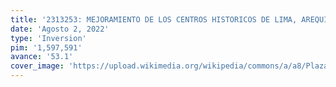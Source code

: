 ```yaml
---
title: '2313253: MEJORAMIENTO DE LOS CENTROS HISTORICOS DE LIMA, AREQUIPA, TRUJILLO Y AYACUCHO'
date: 'Agosto 2, 2022'
type: 'Inversion'
pim: '1,597,591'
avance: '53.1'
cover_image: 'https://upload.wikimedia.org/wikipedia/commons/a/a8/Plaza_de_Armas%2C_Lima.jpg'
---
```


